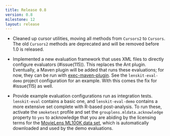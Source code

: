 ```yaml
---
title: Release 0.8
version: 0.8
milestone: 12
layout: release
---
```


-   Cleaned up cursor utilities, moving all methods from
    `Cursors2` to `Cursors`.  The old `Cursors2` methods
    are deprecated and will be removed before 1.0 is released.

-   Implemented a new evaluation framework that uses XML files to
    directly configure evaluators (#issue(115)).  This replaces the
    Ant plugin.  Eventually, a Maven plugin will be added that runs
    these evaluations; for now, they can be run with
    [exec-maven-plugin](http://mojo.codehaus.org/exec-maven-plugin).
    See the `lenskit-eval-demo` project configuration for an
    example.  With this comes the fix for #issue(115) as well.

-   Provide example evaluation configurations run as integration
    tests.  `lenskit-eval` contains a basic one, and
    `lenskit-eval-demo` contains a more extensive set complete
    with R-based post-analysis.  To run these, activate the
    `smoketest` profile and set the
    `grouplens.mldata.acknowledge` property to `yes` to
    acknowledge that you are abiding by the licensing terms for the
    [MovieLens ML100K data set](http://www.grouplens.org/node/73),
    which is automatically downloaded and used by the demo
    evaluations.

